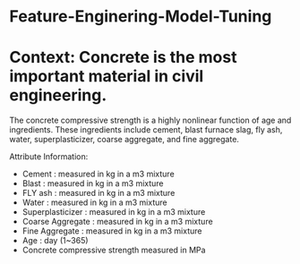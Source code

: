 # Feature-Enginering-Model-Tuning
# Context: Concrete is the most important material in civil engineering. 
The concrete compressive strength is a highly nonlinear function of age and ingredients. 
These ingredients include cement, blast furnace slag, fly ash, water, superplasticizer, coarse aggregate, and fine aggregate. 
 
Attribute Information: 
- Cement    : measured in  kg in a m3 mixture 
- Blast     : measured in  kg in a m3 mixture 
- FLY ash     : measured in  kg in a m3 mixture 
- Water     : measured in  kg in a m3 mixture 
- Superplasticizer   : measured in  kg in a m3 mixture 
- Coarse Aggregate   : measured in  kg in a m3 mixture 
- Fine Aggregate   : measured in  kg in a m3 mixture 
- Age     : day (1~365) 
- Concrete compressive strength measured in MPa 
